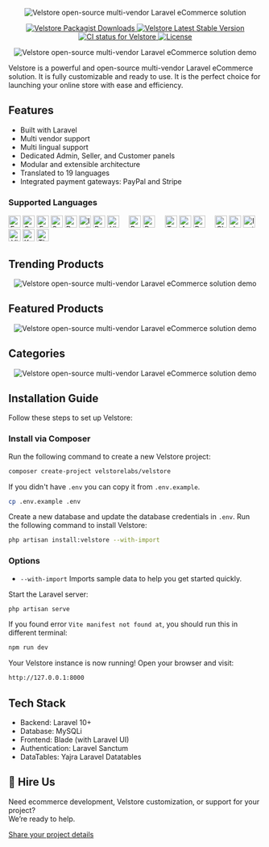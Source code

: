<p align="center">
  <img src="https://i.ibb.co/1tRYZP5R/Velstore-logo-v1.png" alt="Velstore open-source multi-vendor Laravel eCommerce solution">
</p>

<p align="center">

  <a href="https://packagist.org/packages/velstorelabs/velstore">
    <img src="https://poser.pugx.org/velstorelabs/velstore/d/total" alt="Velstore Packagist Downloads">
  </a>
  
  <a href="https://github.com/velstorelabs/velstore/releases">
    <img src="https://poser.pugx.org/velstorelabs/velstore/v/stable" alt="Velstore Latest Stable Version">
  </a>

  <a href="https://github.com/velstorelabs/velstore/actions/workflows/ci.yml">
    <img src="https://github.com/velstorelabs/velstore/actions/workflows/ci.yml/badge.svg" alt="CI status for Velstore">
  </a>

  <a href="https://github.com/velstorelabs/velstore/blob/master/LICENSE">
    <img src="https://poser.pugx.org/velstorelabs/velstore/license" alt="License">
  </a>
</p>

<p align="center">
  <img src="https://i.ibb.co/9mL3YZQV/velstore-demo1-resized.png" alt="Velstore open-source multi-vendor Laravel eCommerce solution demo">
</p>

Velstore is a powerful and open-source multi-vendor Laravel eCommerce solution. It is fully customizable and ready to use. It is the perfect choice for launching your online store with ease and efficiency.

## Features

- Built with Laravel
- Multi vendor support
- Multi lingual support  
- Dedicated Admin, Seller, and Customer panels 
- Modular and extensible architecture
- Translated to 19 languages
- Integrated payment gateways: PayPal and Stripe

### Supported Languages

<p align="center" style="display: inline;">
    <img src="https://flagicons.lipis.dev/flags/4x3/us.svg" title="English" width="24">
    <img src="https://flagicons.lipis.dev/flags/4x3/de.svg" title="German" width="24">
    <img src="https://flagicons.lipis.dev/flags/4x3/fr.svg" title="French" width="24">
    <img src="https://flagicons.lipis.dev/flags/4x3/es.svg" title="Spanish" width="24">
    <img src="https://flagicons.lipis.dev/flags/4x3/nl.svg" title="Dutch" width="24">
    <img src="https://flagicons.lipis.dev/flags/4x3/it.svg" title="Italian" width="24">
    <img src="https://flagicons.lipis.dev/flags/4x3/pt.svg" title="Portuguese" width="24">
    <img src="https://flagicons.lipis.dev/flags/4x3/in.svg" title="Hindi" width="24">
    &nbsp;&nbsp;&nbsp;
    <img src="https://flagicons.lipis.dev/flags/4x3/pl.svg" title="Polish" width="24">
    <img src="https://flagicons.lipis.dev/flags/4x3/ru.svg" title="Russian" width="24">
    &nbsp;&nbsp;&nbsp;
    <img src="https://flagicons.lipis.dev/flags/4x3/tr.svg" title="Turkish" width="24">
    <img src="https://flagicons.lipis.dev/flags/4x3/sa.svg" title="Arabic" width="24">
    <img src="https://flagicons.lipis.dev/flags/4x3/ir.svg" title="Persian" width="24">
    &nbsp;&nbsp;&nbsp;
    <img src="https://flagicons.lipis.dev/flags/4x3/cn.svg" title="Chinese" width="24">
    <img src="https://flagicons.lipis.dev/flags/4x3/jp.svg" title="Japanese" width="24">
    <img src="https://flagicons.lipis.dev/flags/4x3/id.svg" title="Indonesian" width="24">
    <img src="https://flagicons.lipis.dev/flags/4x3/vi.svg" title="Vietnamese" width="24">
    <img src="https://flagicons.lipis.dev/flags/4x3/kr.svg" title="Korean" width="24">
    <img src="https://flagicons.lipis.dev/flags/4x3/th.svg" title="Thai" width="24">
</p>


## Trending Products

<p align="center">
  <img src="https://i.ibb.co/7Jy8q2CS/trending-product-1.png" alt="Velstore open-source multi-vendor Laravel eCommerce solution demo">
</p>

## Featured Products

<p align="center">
  <img src="https://i.ibb.co/ch5w4bv2/featured-products-velstore-laravel.png" alt="Velstore open-source multi-vendor Laravel eCommerce solution demo">
</p>

## Categories

<p align="center">
  <img src="https://i.ibb.co/vvKgdWK9/categories-velstore-laravel.png" alt="Velstore open-source multi-vendor Laravel eCommerce solution demo">
</p>

## Installation Guide  

Follow these steps to set up Velstore:  

### **Install via Composer**  
Run the following command to create a new Velstore project:
```sh
composer create-project velstorelabs/velstore
```

If you didn't have `.env` you can copy it from `.env.example`.

```sh
cp .env.example .env
```

Create a new database and update the database credentials in `.env`. Run the following command to install Velstore:
```sh
php artisan install:velstore --with-import
```

### **Options**
- `--with-import` Imports sample data to help you get started quickly.

Start the Laravel server:
```sh
php artisan serve
```

If you found error `Vite manifest not found at`, you should run this in different terminal:
```sh
npm run dev
```

Your Velstore instance is now running! Open your browser and visit:
```sh
http://127.0.0.1:8000
```

## Tech Stack
- Backend: Laravel 10+
- Database: MySQLi
- Frontend: Blade (with Laravel UI)
- Authentication: Laravel Sanctum
- DataTables: Yajra Laravel Datatables

## 💼 Hire Us
Need ecommerce development, Velstore customization, or support for your project?  
We’re ready to help.  

[Share your project details](https://forms.gle/ZF9E9t5gUKShfHLLA)
